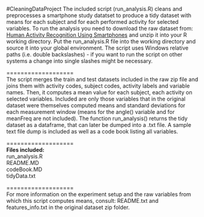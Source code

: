 #CleaningDataProject
The included script (run_analysis.R) cleans and preprocesses a smartphone study datatset to produce a tidy dataset with means for each subject and for each performed activity for selected variables.
To run the analysis you need to download the raw dataset from:  
[Human Activity Recognition Using Smartphones](http://archive.ics.uci.edu/ml/datasets/Human+Activity+Recognition+Using+Smartphones) and unzip it into your R working directory. Put the run_analysis.R file into the working directory and source it into your global environment. The script uses Windows relative paths (i.e. double backslashes) - if you want to run the script on other systems a change into single slashes might be necessary.

===================  
The script merges the train and test datasets included in the raw zip file and joins them with activity codes, subject codes, activity labels and variable names. Then, it computes a mean value for each subject, each activity on selected variables. Included are only those variables that in the original dataset were themselves computed means and standard deviations for each measurement window (means for the angle() variable and for meanFreq are not included). The function run_analysis() returns the tidy dataset as a dataframe, that can later be dumped into a .txt file. A sample text file dump is included as well as a code book listing all variables.

===================  
**Files included:**  
run_analysis.R  
README.MD  
codeBook.MD  
tidyData.txt  

===================  
For more information on the experiment setup and the raw variables from which this script computes means, consult: README.txt and features_info.txt in the original dataset zip folder.